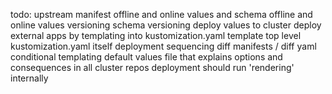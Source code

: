 todo:
upstream manifest offline and online
values and schema offline and online
values versioning
schema versioning
deploy values to cluster
deploy external apps by templating into kustomization.yaml
template top level kustomization.yaml itself
deployment sequencing
diff manifests / diff yaml
conditional templating
default values file that explains options and consequences in all cluster repos
deployment should run 'rendering' internally